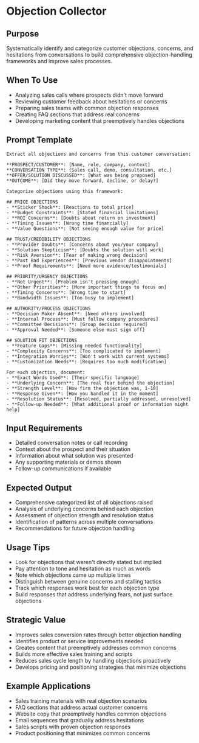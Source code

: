 # Objection Collector

## Purpose
Systematically identify and categorize customer objections, concerns, and hesitations from conversations to build comprehensive objection-handling frameworks and improve sales processes.

## When To Use
- Analyzing sales calls where prospects didn't move forward
- Reviewing customer feedback about hesitations or concerns
- Preparing sales teams with common objection responses
- Creating FAQ sections that address real concerns
- Developing marketing content that preemptively handles objections

## Prompt Template

```
Extract all objections and concerns from this customer conversation:

**PROSPECT/CUSTOMER**: [Name, role, company, context]
**CONVERSATION TYPE**: [Sales call, demo, consultation, etc.]
**OFFER/SOLUTION DISCUSSED**: [What was being proposed]
**OUTCOME**: [Did they move forward, decline, or delay?]

Categorize objections using this framework:

## PRICE OBJECTIONS
- **Sticker Shock**: [Reactions to total price]
- **Budget Constraints**: [Stated financial limitations]
- **ROI Concerns**: [Doubts about return on investment]
- **Timing Issues**: [Wrong time financially]
- **Value Questions**: [Not seeing enough value for price]

## TRUST/CREDIBILITY OBJECTIONS
- **Provider Doubts**: [Concerns about you/your company]
- **Solution Skepticism**: [Doubts the solution will work]
- **Risk Aversion**: [Fear of making wrong decision]
- **Past Bad Experiences**: [Previous vendor disappointments]
- **Proof Requirements**: [Need more evidence/testimonials]

## PRIORITY/URGENCY OBJECTIONS
- **Not Urgent**: [Problem isn't pressing enough]
- **Other Priorities**: [More important things to focus on]
- **Timing Concerns**: [Wrong time to start]
- **Bandwidth Issues**: [Too busy to implement]

## AUTHORITY/PROCESS OBJECTIONS
- **Decision Maker Absent**: [Need others involved]
- **Internal Process**: [Must follow company procedures]
- **Committee Decisions**: [Group decision required]
- **Approval Needed**: [Someone else must sign off]

## SOLUTION FIT OBJECTIONS
- **Feature Gaps**: [Missing needed functionality]
- **Complexity Concerns**: [Too complicated to implement]
- **Integration Worries**: [Won't work with current systems]
- **Customization Needs**: [Requires too much modification]

For each objection, document:
- **Exact Words Used**: [Their specific language]
- **Underlying Concern**: [The real fear behind the objection]
- **Strength Level**: [How firm the objection was, 1-10]
- **Response Given**: [How you handled it in the moment]
- **Resolution Status**: [Resolved, partially addressed, unresolved]
- **Follow-up Needed**: [What additional proof or information might help]
```

## Input Requirements
- Detailed conversation notes or call recording
- Context about the prospect and their situation
- Information about what solution was presented
- Any supporting materials or demos shown
- Follow-up communications if available

## Expected Output
- Comprehensive categorized list of all objections raised
- Analysis of underlying concerns behind each objection
- Assessment of objection strength and resolution status
- Identification of patterns across multiple conversations
- Recommendations for future objection handling

## Usage Tips
- Look for objections that weren't directly stated but implied
- Pay attention to tone and hesitation as much as words
- Note which objections came up multiple times
- Distinguish between genuine concerns and stalling tactics
- Track which responses work best for each objection type
- Build responses that address underlying fears, not just surface objections

## Strategic Value
- Improves sales conversion rates through better objection handling
- Identifies product or service improvements needed
- Creates content that preemptively addresses common concerns
- Builds more effective sales training and scripts
- Reduces sales cycle length by handling objections proactively
- Develops pricing and positioning strategies that minimize objections

## Example Applications
- Sales training materials with real objection scenarios
- FAQ sections that address actual customer concerns
- Website copy that preemptively handles common objections
- Email sequences that gradually address hesitations
- Sales scripts with proven objection responses
- Product positioning that minimizes common concerns